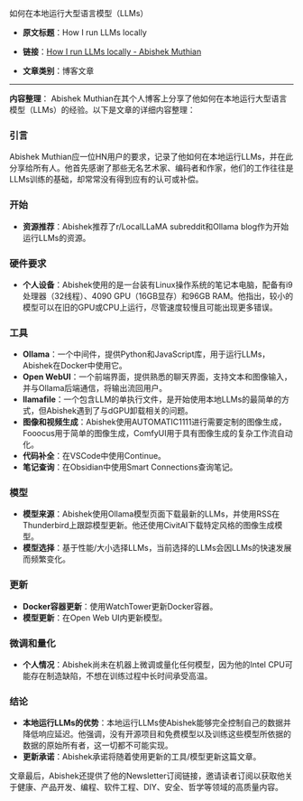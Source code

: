 如何在本地运行大型语言模型（LLMs）
- **原文标题**：How I run LLMs locally
- **链接**：[How I run LLMs locally - Abishek Muthian](https://abishekmuthian.com/how-i-run-llms-locally/)

- **文章类别**：博客文章

---
**内容整理**：
Abishek Muthian在其个人博客上分享了他如何在本地运行大型语言模型（LLMs）的经验。以下是文章的详细内容整理：

### 引言
Abishek Muthian应一位HN用户的要求，记录了他如何在本地运行LLMs，并在此分享给所有人。他首先感谢了那些无名艺术家、编码者和作家，他们的工作往往是LLMs训练的基础，却常常没有得到应有的认可或补偿。

### 开始
- **资源推荐**：Abishek推荐了r/LocalLLaMA subreddit和Ollama blog作为开始运行LLMs的资源。

### 硬件要求
- **个人设备**：Abishek使用的是一台装有Linux操作系统的笔记本电脑，配备有i9处理器（32线程）、4090 GPU（16GB显存）和96GB RAM。他指出，较小的模型可以在旧的GPU或CPU上运行，尽管速度较慢且可能出现更多错误。

### 工具
- **Ollama**：一个中间件，提供Python和JavaScript库，用于运行LLMs，Abishek在Docker中使用它。
- **Open WebUI**：一个前端界面，提供熟悉的聊天界面，支持文本和图像输入，并与Ollama后端通信，将输出流回用户。
- **llamafile**：一个包含LLM的单执行文件，是开始使用本地LLMs的最简单的方式，但Abishek遇到了与dGPU卸载相关的问题。
- **图像和视频生成**：Abishek使用AUTOMATIC1111进行需要定制的图像生成，Fooocus用于简单的图像生成，ComfyUI用于具有图像生成的复杂工作流自动化。
- **代码补全**：在VSCode中使用Continue。
- **笔记查询**：在Obsidian中使用Smart Connections查询笔记。

### 模型
- **模型来源**：Abishek使用Ollama模型页面下载最新的LLMs，并使用RSS在Thunderbird上跟踪模型更新。他还使用CivitAI下载特定风格的图像生成模型。
- **模型选择**：基于性能/大小选择LLMs，当前选择的LLMs会因LLMs的快速发展而频繁变化。

### 更新
- **Docker容器更新**：使用WatchTower更新Docker容器。
- **模型更新**：在Open Web UI内更新模型。

### 微调和量化
- **个人情况**：Abishek尚未在机器上微调或量化任何模型，因为他的Intel CPU可能存在制造缺陷，不想在训练过程中长时间承受高温。

### 结论
- **本地运行LLMs的优势**：本地运行LLMs使Abishek能够完全控制自己的数据并降低响应延迟。他强调，没有开源项目和免费模型以及训练这些模型所依据的数据的原始所有者，这一切都不可能实现。
- **更新承诺**：Abishek承诺将随着使用更新的工具/模型更新这篇文章。

文章最后，Abishek还提供了他的Newsletter订阅链接，邀请读者订阅以获取他关于健康、产品开发、编程、软件工程、DIY、安全、哲学等领域的高质量内容。